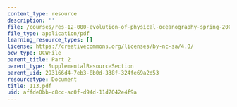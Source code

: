 ```yaml
---
content_type: resource
description: ''
file: /courses/res-12-000-evolution-of-physical-oceanography-spring-2007/affde0bbc8ccac0fd94d11d7042e4f9a_113.pdf
file_type: application/pdf
learning_resource_types: []
license: https://creativecommons.org/licenses/by-nc-sa/4.0/
ocw_type: OCWFile
parent_title: Part 2
parent_type: SupplementalResourceSection
parent_uid: 293166d4-7eb3-8b0d-338f-324fe69a2d53
resourcetype: Document
title: 113.pdf
uid: affde0bb-c8cc-ac0f-d94d-11d7042e4f9a
---
```

